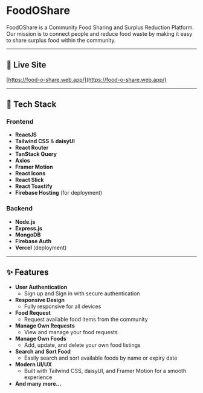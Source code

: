 # FoodOShare

FoodOShare is a Community Food Sharing and Surplus Reduction Platform. Our mission is to connect people and reduce food waste by making it easy to share surplus food within the community.

---

## 🚀 Live Site

[https://food-o-share.web.app/](https://food-o-share.web.app/)

---

## 🚀 Tech Stack

### Frontend
- **ReactJS**
- **Tailwind CSS** & **daisyUI**
- **React Router**
- **TanStack Query**
- **Axios**
- **Framer Motion**
- **React Icons**
- **React Slick**
- **React Toastify**
- **Firebase Hosting** (for deployment)

### Backend
- **Node.js**
- **Express.js**
- **MongoDB**
- **Firebase Auth**
- **Vercel** (deployment)

---

## ✨ Features

- **User Authentication**
  - Sign up and Sign in with secure authentication
- **Responsive Design**
  - Fully responsive for all devices
- **Food Request**
  - Request available food items from the community
- **Manage Own Requests**
  - View and manage your food requests
- **Manage Own Foods**
  - Add, update, and delete your own food listings
- **Search and Sort Food**
  - Easily search and sort available foods by name or expiry date
- **Modern UI/UX**
  - Built with Tailwind CSS, daisyUI, and Framer Motion for a smooth experience
- **And many more...**

